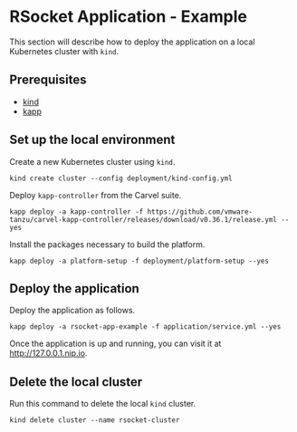 # RSocket Application - Example

This section will describe how to deploy the application on a local Kubernetes cluster with `kind`.

## Prerequisites

* [kind](https://kind.sigs.k8s.io)
* [kapp](https://carvel.dev/kapp/)

## Set up the local environment

Create a new Kubernetes cluster using `kind`.

```shell
kind create cluster --config deployment/kind-config.yml
```

Deploy `kapp-controller` from the Carvel suite.

```shell
kapp deploy -a kapp-controller -f https://github.com/vmware-tanzu/carvel-kapp-controller/releases/download/v0.36.1/release.yml --yes
```

Install the packages necessary to build the platform.

```shell
kapp deploy -a platform-setup -f deployment/platform-setup --yes
```

## Deploy the application

Deploy the application as follows.

```shell
kapp deploy -a rsocket-app-example -f application/service.yml --yes
```

Once the application is up and running, you can visit it at http://127.0.0.1.nip.io.

## Delete the local cluster

Run this command to delete the local `kind` cluster.

```shell
kind delete cluster --name rsocket-cluster
```
